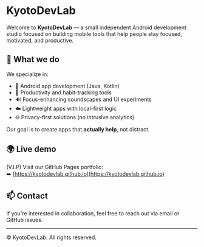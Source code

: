 # KyotoDevLab

Welcome to **KyotoDevLab** — a small independent Android development studio focused on building mobile tools that help people stay focused, motivated, and productive.

## 🔧 What we do

We specialize in:

- 📱 Android app development (Java, Kotlin)
- 🧠 Productivity and habit-tracking tools
- 🔊 Focus-enhancing soundscapes and UI experiments
- ☁️ Lightweight apps with local-first logic
- 🌐 Privacy-first solutions (no intrusive analytics)

Our goal is to create apps that **actually help**, not distract.



## 🌍 Live demo

(V.I.P) Visit our GitHub Pages portfolio:  
➡️ [https://kyotodevlab.github.io](https://kyotodevlab.github.io)

## 📫 Contact

If you're interested in collaboration, feel free to reach out via email or GitHub issues.

---

© KyotoDevLab. All rights reserved.
